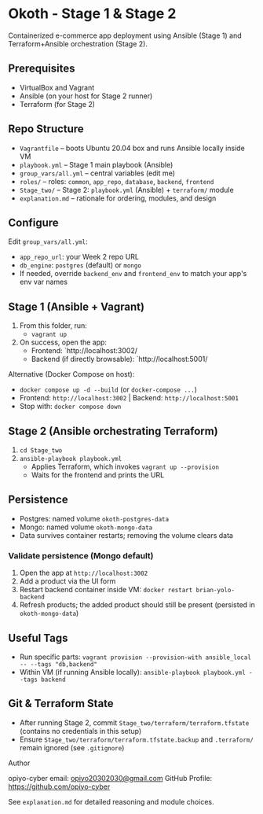 # Okoth - Stage 1 & Stage 2

Containerized e-commerce app deployment using Ansible (Stage 1) and Terraform+Ansible orchestration (Stage 2).

## Prerequisites
- VirtualBox and Vagrant
- Ansible (on your host for Stage 2 runner)
- Terraform (for Stage 2)

## Repo Structure
- `Vagrantfile` – boots Ubuntu 20.04 box and runs Ansible locally inside VM
- `playbook.yml` – Stage 1 main playbook (Ansible)
- `group_vars/all.yml` – central variables (edit me)
- `roles/` – roles: `common`, `app_repo`, `database`, `backend`, `frontend`
- `Stage_two/` – Stage 2: `playbook.yml` (Ansible) + `terraform/` module
- `explanation.md` – rationale for ordering, modules, and design

## Configure
Edit `group_vars/all.yml`:
- `app_repo_url`: your Week 2 repo URL
- `db_engine`: `postgres` (default) or `mongo`
- If needed, override `backend_env` and `frontend_env` to match your app's env var names

## Stage 1 (Ansible + Vagrant)
1) From this folder, run:
   - `vagrant up`
2) On success, open the app:
   - Frontend: `http://localhost:3002/
   - Backend (if directly browsable): `http://localhost:5001/

Alternative (Docker Compose on host):
- `docker compose up -d --build` (or `docker-compose ...`)
- Frontend: `http://localhost:3002` | Backend: `http://localhost:5001`
- Stop with: `docker compose down`

## Stage 2 (Ansible orchestrating Terraform)
1) `cd Stage_two`
2) `ansible-playbook playbook.yml`
   - Applies Terraform, which invokes `vagrant up --provision`
   - Waits for the frontend and prints the URL

## Persistence
- Postgres: named volume `okoth-postgres-data`
- Mongo: named volume `okoth-mongo-data`
- Data survives container restarts; removing the volume clears data

### Validate persistence (Mongo default)
1) Open the app at `http://localhost:3002`
2) Add a product via the UI form
3) Restart backend container inside VM: `docker restart brian-yolo-backend`
4) Refresh products; the added product should still be present (persisted in `okoth-mongo-data`)

## Useful Tags
- Run specific parts: `vagrant provision --provision-with ansible_local -- --tags "db,backend"`
- Within VM (if running Ansible locally): `ansible-playbook playbook.yml --tags backend`

## Git & Terraform State
- After running Stage 2, commit `Stage_two/terraform/terraform.tfstate` (contains no credentials in this setup)
- Ensure `Stage_two/terraform/terraform.tfstate.backup` and `.terraform/` remain ignored (see `.gitignore`)

Author

opiyo-cyber
email: opiyo20302030@gmail.com
GitHub Profile: https://github.com/opiyo-cyber

See `explanation.md` for detailed reasoning and module choices.
